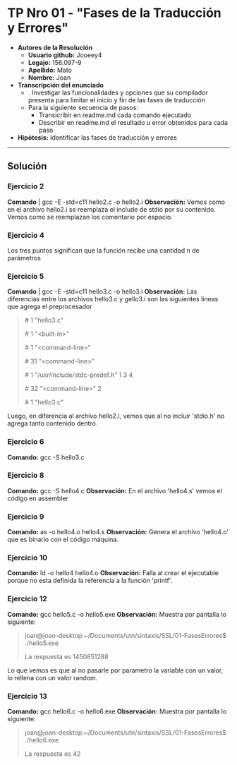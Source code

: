 # TP Nro 01 - "Fases de la Traducción y Errores"

- **Autores de la Resolución**
    - **Usuario github:** Jooeey4
    - **Legajo:** 156.097-9
    - **Apellido:** Mato
    - **Nombre:** Joan
- **Transcripción del enunciado** 
    - . Investigar las funcionalidades y opciones que su compilador presenta para limitar el inicio y fin de las fases de traducción
    - Para la siguiente secuencia de pasos:
        - Transicribir en readme.md cada comando ejecutado
        - Describir en readme.md el resultado u error obtenidos para cada paso
- **Hipótesis:** Identificar las fases de traducción y errores

---

## Solución

### Ejercicio 2

**Comando** | gcc -E -std=c11 hello2.c -o hello2.i
**Observación:** Vemos como en el archivo hello2.i se reemplaza el include de stdio por su contenido. Vemos como se reemplazan los comentario por espacio.

### Ejercicio 4 

Los tres puntos significan que la función recibe una cantidad n de parámetros

### Ejercicio 5 

**Comando** | gcc -E -std=c11 hello3.c -o hello3.i
**Observación:** Las diferencias entre los archivos hello3.c y gello3.i son las siguientes lineas que agrega el preprocesador

> \# 1 "hello3.c"
> 
> \# 1 \"\<built-in>"
> 
> \# 1 \"\<command-line>"
> 
> \# 31 \"\<command-line>"
> 
> \# 1 "/usr/include/stdc-predef.h" 1 3 4
> 
> \# 32 \"\<command-line>" 2
> 
> \# 1 "hello3.c"
> 

Luego, en diferencia al archivo hello2.i, vemos que al no incluir 'stdio.h' no agrega tanto contenido dentro.

### Ejercicio 6

**Comando:** gcc -S hello3.c

### Ejercicio 8

**Comando:** gcc -S hello4.c
**Observación:** En el archivo 'hello4.s' vemos el código en assembler

### Ejercicio 9

**Comando:** as -o hello4.o hello4.s 
**Observación:** Genera el archivo 'hello4.o' que es binario con el código máquina.

### Ejercicio 10

**Comando:** ld -o hello4 hello4.o
**Observación:** Falla al crear el ejecutable porque no esta definida la referencia a la función 'printf'.

### Ejercicio 12

**Comando:** gcc hello5.c -o hello5.exe
**Observación:** Muestra por pantalla lo siguiente:

> joan@joan-desktop:~/Documents/utn/sintaxis/SSL/01-FasesErrores$ ./hello5.exe 
>
> La respuesta es 1450851288

Lo que vemos es que al no pasarle por parametro la variable con un valor, lo rellena con un valor random.

### Ejercicio 13

**Comando:** gcc hello6.c -o hello6.exe
**Observación:** Muestra por pantalla lo siguiente:

> joan@joan-desktop:~/Documents/utn/sintaxis/SSL/01-FasesErrores$ ./hello6.exe 
>
> La respuesta es 42
